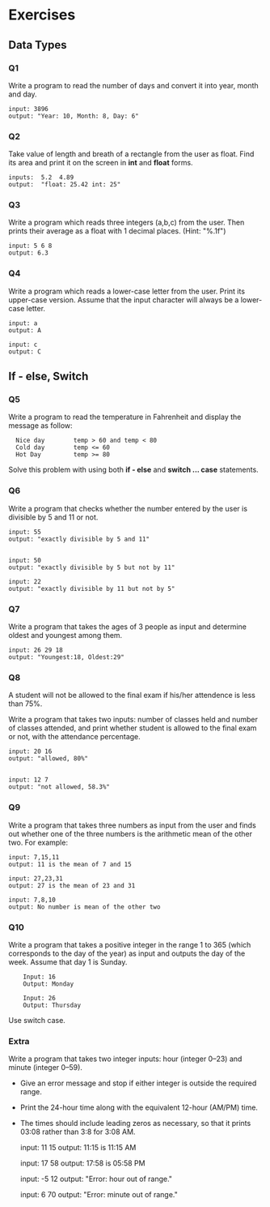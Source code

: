 
# Exercises

## Data Types

### Q1

Write a program to read the number of days and convert it into year, month and day.

    input: 3896
    output: "Year: 10, Month: 8, Day: 6"


### Q2

Take value of length and breath of a rectangle from the user as float. Find its area and print it on the screen in **int** and **float** forms.

    inputs:  5.2  4.89
    output:  "float: 25.42 int: 25"



### Q3

Write a program which reads three integers (a,b,c) from the user. Then prints their average as a float with 1 decimal places. (Hint: "%.1f") 

    input: 5 6 8
    output: 6.3


### Q4

Write a program which reads a lower-case letter from the user. Print its upper-case version.  Assume that the input character will always be a lower-case letter. 

    input: a
    output: A
    
    input: c
    output: C
    

## If - else, Switch




### Q5

 Write a program to read the temperature in Fahrenheit and display the message as follow:
 
      Nice day        temp > 60 and temp < 80
      Cold day        temp <= 60
      Hot Day         temp >= 80


Solve this problem with using both **if - else** and **switch ... case** statements.

### Q6

Write a program that checks whether the number entered by the user is divisible by 5 and 11 or not.

    input: 55
    output: "exactly divisible by 5 and 11"
    
    
    input: 50
    output: "exactly divisible by 5 but not by 11"
    
    input: 22
    output: "exactly divisible by 11 but not by 5"



### Q7

Write a program that takes the ages of 3 people as input and determine oldest and youngest among them.

    input: 26 29 18
    output: "Youngest:18, Oldest:29"

### Q8

A student will not be allowed to the final exam if his/her attendence is less than 75%. 

Write a program that takes two inputs: number of classes held and number of classes attended, and print  whether student is allowed to the final exam or not, with the attendance percentage.

    input: 20 16
    output: "allowed, 80%"
    
    
    input: 12 7
    output: "not allowed, 58.3%"


### Q9

Write a program that takes three numbers as input from the user and finds out whether one of the three numbers is the arithmetic mean of the other two. For example:

    input: 7,15,11
    output: 11 is the mean of 7 and 15

    input: 27,23,31
    output: 27 is the mean of 23 and 31

    input: 7,8,10
    output: No number is mean of the other two


### Q10 

Write a program that takes a positive integer in the range 1 to 365 (which corresponds to the day of the year) as input and outputs the day of the week. Assume that day 1 is Sunday. 

        Input: 16
        Output: Monday

        Input: 26
        Output: Thursday
        
 Use switch case.
 
 ### Extra
 
Write a program that takes two integer inputs:  hour (integer 0–23) and minute (integer 0–59).

   - Give an error message and stop if either integer is outside the required range.
   
   - Print the 24-hour time along with the equivalent 12-hour (AM/PM) time. 
    
   - The times should include leading zeros as necessary, so that it prints 03:08 rather than 3:8 for 3:08 AM.
        
        
        input: 11 15
        output: 11:15 is 11:15 AM
            
        input: 17 58
        output: 17:58 is 05:58 PM     
        
        input: -5 12
        output:  "Error: hour out of range."
        
        input:  6 70
        output:  "Error: minute out of range."
        

